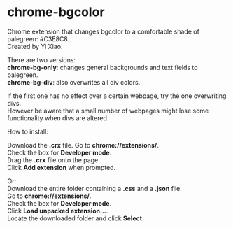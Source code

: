 # chrome-bgcolor

Chrome extension that changes bgcolor to a comfortable shade of palegreen: #C3E8C8.  
Created by Yi Xiao.

There are two versions:  
**chrome-bg-only**: changes general backgrounds and text fields to palegreen.  
**chrome-bg-div**: also overwrites all div colors. 

If the first one has no effect over a certain webpage, try the one overwriting divs.  
However be aware that a small number of webpages might lose some functionality when divs are altered.

How to install:

Download the **.crx** file.
Go to **chrome://extensions/**.  
Check the box for **Developer mode**.  
Drag the **.crx** file onto the page.  
Click **Add extension** when prompted.

Or:  
Download the entire folder containing a **.css** and a **.json** file.   
Go to **chrome://extensions/**.  
Check the box for **Developer mode**.  
Click **Load unpacked extension...**.  
Locate the downloaded folder and click **Select**.

